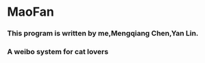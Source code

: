 # MaoFan

### This program is written by me,Mengqiang Chen,Yan Lin.<br>
### A weibo system for cat lovers
